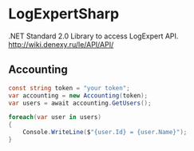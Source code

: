 # LogExpertSharp
.NET Standard 2.0 Library to access LogExpert API. http://wiki.denexy.ru/le/API/API/
## Accounting

```c#
const string token = "your token";
var accounting = new Accounting(token);
var users = await accounting.GetUsers();

foreach(var user in users)
{
    Console.WriteLine($"{user.Id} = {user.Name}");
}
```
